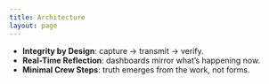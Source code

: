 ```yaml
---
title: Architecture
layout: page
---
```



- **Integrity by Design**: capture → transmit → verify.
- **Real-Time Reflection**: dashboards mirror what’s happening now.
- **Minimal Crew Steps**: truth emerges from the work, not forms.
